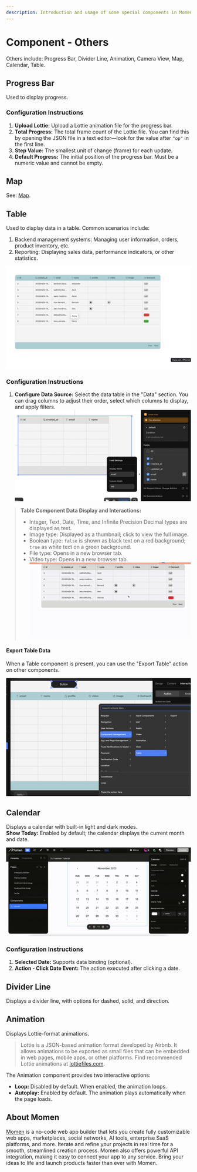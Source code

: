 ```yaml
---
description: Introduction and usage of some special components in Momen
---
```


# Component - Others

Others include: Progress Bar, Divider Line, Animation, Camera View, Map, Calendar, Table.

## Progress Bar

Used to display progress.

### Configuration Instructions

1. **Upload Lottie:** Upload a Lottie animation file for the progress bar.
2. **Total Progress:** The total frame count of the Lottie file. You can find this by opening the JSON file in a text editor—look for the value after `"op"` in the first line.
3. **Step Value:** The smallest unit of change (frame) for each update.
4. **Default Progress:** The initial position of the progress bar. Must be a numeric value and cannot be empty.

## Map

See: [Map](map.md).

## Table

Used to display data in a table. Common scenarios include:

1. Backend management systems: Managing user information, orders, product inventory, etc.
2. Reporting: Displaying sales data, performance indicators, or other statistics.

![Table component example](../.gitbook/assets/0%20(3).png)

### Configuration Instructions

1. **Configure Data Source:** Select the data table in the "Data" section. You can drag columns to adjust their order, select which columns to display, and apply filters.
   ![Table data configuration](../.gitbook/assets/2%20(2).png)

> **Table Component Data Display and Interactions:**
>
> - Integer, Text, Date, Time, and Infinite Precision Decimal types are displayed as text.
> - Image type: Displayed as a thumbnail; click to view the full image.
> - Boolean type: `false` is shown as black text on a red background; `true` as white text on a green background.
> - File type: Opens in a new browser tab.
> - Video type: Opens in a new browser tab.
>   ![Table display example](../.gitbook/assets/3.gif)

#### Export Table Data

When a Table component is present, you can use the "Export Table" action on other components.

![Export table action](../.gitbook/assets/4%20(2).png)

## Calendar

Displays a calendar with built-in light and dark modes.  
**Show Today:** Enabled by default; the calendar displays the current month and date.

![Calendar component in a no-code tool](../.gitbook/assets/1%20(13).gif)

### Configuration Instructions

1. **Selected Date:** Supports data binding (optional).
2. **Action - Click Date Event:** The action executed after clicking a date.

## Divider Line

Displays a divider line, with options for dashed, solid, and direction.

## Animation

Displays Lottie-format animations.

> Lottie is a JSON-based animation format developed by Airbnb. It allows animations to be exported as small files that can be embedded in web pages, mobile apps, or other platforms. Find recommended Lottie animations at [lottiefiles.com](https://lottiefiles.com/).

The Animation component provides two interactive options:

- **Loop:** Disabled by default. When enabled, the animation loops.
- **Autoplay:** Enabled by default. The animation plays automatically when the page loads.

## About Momen

[Momen](https://momen.app/?channel=docs) is a no-code web app builder that lets you create fully customizable web apps, marketplaces, social networks, AI tools, enterprise SaaS platforms, and more. Iterate and refine your projects in real time for a smooth, streamlined creation process. Momen also offers powerful API integration, making it easy to connect your app to any service. Bring your ideas to life and launch products faster than ever with Momen.
